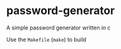 # password-generator

A simple password generator written in c

Use the `Makefile` (`make`) to build

